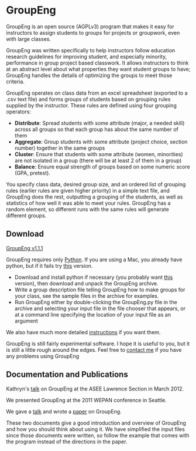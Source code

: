 GroupEng
========

GroupEng is an open source (AGPLv3) program that makes it easy for
instructors to assign students to groups for projects or groupwork, even
with large classes.

GroupEng was written specifically to help instructors follow education
research guidelines for improving student, and especially minority,
performance in group project based classwork. It allows instructors to
think at an abstract level about what properties they want student
groups to have; GroupEng handles the details of optimizing the groups to
meet those criteria.

GroupEng operates on class data from an excel spreadsheet (exported to a
.csv text file) and forms groups of students based on grouping rules
supplied by the instructor. These rules are defined using four grouping
operators:

-   **Distribute**: Spread students with some attribute (major, a needed
    skill) across all groups so that each group has about the same
    number of them
-   **Aggregate**: Group students with some attribute (project choice,
    section number) together in the same groups
-   **Cluster**: Ensure that students with some attribute (women,
    minorities) are not isolated in a group (there will be at least 2 of
    them in a group)
-   **Balance**: Ensure equal strength of groups based on some numeric
    score (GPA, pretest).

You specify class data, desired group size, and an ordered list of
grouping rules (earlier rules are given higher priority) in a simple
text file, and GroupEng does the rest, outputting a grouping of the
students, as well as statistics of how well it was able to meet your
rules. GroupEng has a random element, so different runs with the same
rules will generate different groups.

Download
--------

[GroupEng v1.1.1](https://groupeng.org/files/groupeng_1.1.1.zip)

GroupEng requires only [Python](http://www.python.org/). If you are
using a Mac, you already have python, but if it fails try
[this](http://python.org/ftp/python/2.7.2/python-2.7.2-macosx10.6.dmg)
version.

-   Download and install python if necessary (you probably want
    [this](http://www.python.org/ftp/python/2.7.2/python-2.7.2.msi)
    version), then download and unpack the GroupEng archive.
-   Write a group description file telling GroupEng how to make groups
    for your class, see the sample files in the archive for examples.
-   Run GroupEng either by double-clicking the GroupEng.py file in the
    archive and selecting your input file in the file chooser that
    appears, or at a command line specifying the location of your input
    file as an argument

We also have much more detailed
[instructions](https://groupeng.org/files/GroupEng_Instructions.pdf) if
you want them.

GroupEng is still fairly experimental software. I hope it is useful to
you, but it is still a little rough around the edges. Feel free to
[contact me](mailto:tom@dimiduk.net) if you have any problems using
GroupEng

Documentation and Publications
------------------------------

Kathryn's
[talk](https://groupeng.org/files/ASSE_Lawrence_GroupEng_Workshop.pdf)
on GroupEng at the ASEE Lawrence Section in March 2012.

We presented GroupEng at the 2011 WEPAN conference in Seattle.

We gave a [talk](https://groupeng.org/files/GroupEng_Talk_WEPAN.pdf) and
wrote a [paper](https://groupeng.org/files/GroupEng_Paper_WEPAN.pdf) on
GroupEng.

These two documents give a good introduction and overview of GroupEng
and how you should think about using it. We have simplified the input
files since those documents were written, so follow the example that
comes with the program instead of the directions in the paper.
